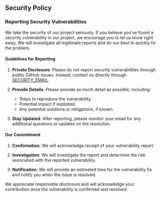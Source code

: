 ## Security Policy

### Reporting Security Vulnerabilities

We take the security of our project seriously. If you believe you've found a security vulnerability in our project, we encourage you to let us know right away. We will investigate all legitimate reports and do our best to quickly fix the problem.

#### Guidelines for Reporting

1. **Private Disclosure**: Please do not report security vulnerabilities through public GitHub issues. Instead, contact us directly through [SECURITY_EMAIL].

2. **Provide Details**: Please provide as much detail as possible, including:
   - Steps to reproduce the vulnerability.
   - Potential impact if exploited.
   - Any potential solutions or mitigations, if known.

3. **Stay Updated**: After reporting, please monitor your email for any additional questions or updates on the resolution.

#### Our Commitment

1. **Confirmation**: We will acknowledge receipt of your vulnerability report.
   
2. **Investigation**: We will investigate the report and determine the risk associated with the reported vulnerability.

3. **Notification**: We will provide an estimated time for the vulnerability fix and notify you when the issue is resolved.

We appreciate responsible disclosure and will acknowledge your contribution once the vulnerability is confirmed and resolved.

[SECURITY_EMAIL]: mailto:theodore.kruczek@gmail.com
